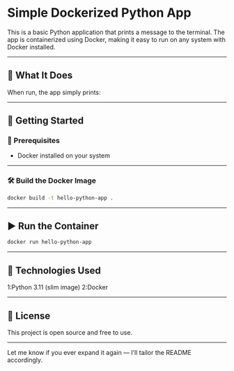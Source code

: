 #  Simple Dockerized Python App

This is a basic Python application that prints a message to the terminal. The app is containerized using Docker, making it easy to run on any system with Docker installed.

---

## 📝 What It Does

When run, the app simply prints:


---

## 🚀 Getting Started

### 🔧 Prerequisites

- Docker installed on your system

---

### 🛠 Build the Docker Image

```bash
docker build -t hello-python-app .
```
---
## ▶️ Run the Container
```bash
docker run hello-python-app
```
---

## 🧰 Technologies Used
1:Python 3.11 (slim image)
2:Docker

---

## 🔖 License
This project is open source and free to use.

---

Let me know if you ever expand it again — I’ll tailor the README accordingly.


